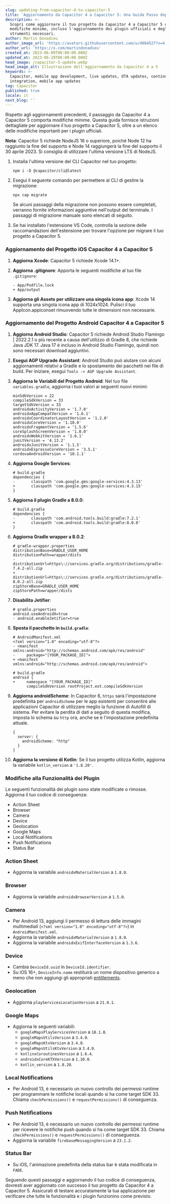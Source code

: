 ```yaml
---
slug: updating-from-capacitor-4-to-capacitor-5
title: 'Aggiornamento da Capacitor 4 a Capacitor 5: Una Guida Passo dopo Passo'
description: >-
  Scopri come aggiornare il tuo progetto da Capacitor 4 a Capacitor 5 con
  modifiche minime, incluso l'aggiornamento dei plugin ufficiali e degli
  strumenti necessari.
author: Martin Donadieu
author_image_url: 'https://avatars.githubusercontent.com/u/4084527?v=4'
author_url: 'https://x.com/martindonadieu'
created_at: 2023-06-09T00:00:00.000Z
updated_at: 2023-06-29T00:00:00.000Z
head_image: /capacitor-5-update.webp
head_image_alt: Illustrazione dell'aggiornamento da Capacitor 4 a 5
keywords: >-
  Capacitor, mobile app development, live updates, OTA updates, continuous
  integration, mobile app updates
tag: Capacitor
published: true
locale: it
next_blog: ''
---
```

Rispetto agli aggiornamenti precedenti, il passaggio da Capacitor 4 a Capacitor 5 comporta modifiche minime. Questa guida fornisce istruzioni dettagliate per aggiornare il tuo progetto a Capacitor 5, oltre a un elenco delle modifiche importanti per i plugin ufficiali.

**Nota**: Capacitor 5 richiede NodeJS 16 o superiore, poiché Node 12 ha raggiunto la fine del supporto e Node 14 raggiungerà la fine del supporto il 30 aprile 2023. Si consiglia di utilizzare l'ultima versione LTS di NodeJS.

1. Installa l'ultima versione del CLI Capacitor nel tuo progetto:

   ```
   npm i -D @capacitor/cli@latest
   ```

2. Esegui il seguente comando per permettere al CLI di gestire la migrazione:

   ```
   npx cap migrate
   ```

   Se alcuni passaggi della migrazione non possono essere completati, verranno fornite informazioni aggiuntive nell'output del terminale. I passaggi di migrazione manuale sono elencati di seguito.

3. Se hai installato l'estensione VS Code, controlla la sezione delle raccomandazioni dell'estensione per trovare l'opzione per migrare il tuo progetto a Capacitor 5.

### Aggiornamento del Progetto iOS Capacitor 4 a Capacitor 5

1. **Aggiorna Xcode**: Capacitor 5 richiede Xcode 14.1+.

2. **Aggiorna .gitignore**: Apporta le seguenti modifiche al tuo file `.gitignore`:

   ```
   - App/Podfile.lock
   + App/output
   ```

3. **Aggiorna gli Assets per utilizzare una singola icona app**: Xcode 14 supporta una singola icona app di 1024x1024. Pulisci il tuo AppIcon.appiconset rimuovendo tutte le dimensioni non necessarie.

### Aggiornamento del Progetto Android Capacitor 4 a Capacitor 5

1. **Aggiorna Android Studio**: Capacitor 5 richiede Android Studio Flamingo | 2022.2.1 o più recente a causa dell'utilizzo di Gradle 8, che richiede Java JDK 17. Java 17 è incluso in Android Studio Flamingo, quindi non sono necessari download aggiuntivi.

2. **Esegui AGP Upgrade Assistant**: Android Studio può aiutare con alcuni aggiornamenti relativi a Gradle e lo spostamento dei pacchetti nei file di build. Per iniziare, esegui `Tools -> AGP Upgrade Assistant`.

3. **Aggiorna le Variabili del Progetto Android**: Nel tuo file `variables.gradle`, aggiorna i tuoi valori ai seguenti nuovi minimi:

   ```
   minSdkVersion = 22
   compileSdkVersion = 33
   targetSdkVersion = 33
   androidxActivityVersion = '1.7.0'
   androidxAppCompatVersion = '1.6.1'
   androidxCoordinatorLayoutVersion = '1.2.0'
   androidxCoreVersion = '1.10.0'
   androidxFragmentVersion = '1.5.6'
   coreSplashScreenVersion = '1.0.0'
   androidxWebkitVersion = '1.6.1'
   junitVersion = '4.13.2'
   androidxJunitVersion = '1.1.5'
   androidxEspressoCoreVersion = '3.5.1'
   cordovaAndroidVersion = '10.1.1'
   ```

4. **Aggiorna Google Services**:

   ```
   # build.gradle
   dependencies {
   -       classpath 'com.google.gms:google-services:4.3.13'
   +       classpath 'com.google.gms:google-services:4.3.15'
   }
   ```

5. **Aggiorna il plugin Gradle a 8.0.0**:

   ```
   # build.gradle
   dependencies {
   -       classpath 'com.android.tools.build:gradle:7.2.1'
   +       classpath 'com.android.tools.build:gradle:8.0.0'
   }
   ```

6. **Aggiorna Gradle wrapper a 8.0.2**:

   ```
   # gradle-wrapper.properties
   distributionBase=GRADLE_USER_HOME
   distributionPath=wrapper/dists
   - distributionUrl=https\://services.gradle.org/distributions/gradle-7.4.2-all.zip
   + distributionUrl=https\://services.gradle.org/distributions/gradle-8.0.2-all.zip
   zipStoreBase=GRADLE_USER_HOME
   zipStorePath=wrapper/dists
   ```

7. **Disabilita Jetifier**:

   ```
   # gradle.properties
   android.useAndroidX=true
   - android.enableJetifier=true
   ```

8. **Sposta il pacchetto in `build.gradle`**:

   ```
   # AndroidManifest.xml
   <?xml version="1.0" encoding="utf-8"?>
   - <manifest xmlns:android="http://schemas.android.com/apk/res/android"
   -     package="[YOUR_PACKAGE_ID]">
   + <manifest xmlns:android="http://schemas.android.com/apk/res/android">
   ```

   ```
   # build.gradle
   android {
   +     namespace "[YOUR_PACKAGE_ID]"
         compileSdkVersion rootProject.ext.compileSdkVersion
   ```

9. **Aggiorna androidScheme**: In Capacitor 6, `https` sarà l'impostazione predefinita per `androidScheme` per le app esistenti per consentire alle applicazioni Capacitor di utilizzare meglio la funzione di Autofill di sistema. Per evitare la perdita di dati a seguito di questa modifica, imposta lo schema su `http` ora, anche se è l'impostazione predefinita attuale.

   ```
   {
     server: {
       androidScheme: "http"
     }
   }
   ```

10. **Aggiorna la versione di Kotlin**: Se il tuo progetto utilizza Kotlin, aggiorna la variabile `kotlin_version` a `'1.8.20'`.

### Modifiche alla Funzionalità dei Plugin

Le seguenti funzionalità dei plugin sono state modificate o rimosse. Aggiorna il tuo codice di conseguenza:

- Action Sheet
- Browser
- Camera
- Device
- Geolocation
- Google Maps
- Local Notifications
- Push Notifications
- Status Bar

### Action Sheet

- Aggiorna la variabile `androidxMaterialVersion` a `1.8.0`.

### Browser

- Aggiorna la variabile `androidxBrowserVersion` a `1.5.0`.

### Camera

- Per Android 13, aggiungi il permesso di lettura delle immagini multimediali (`<?xml version="1.0" encoding="utf-8"?>`) in `AndroidManifest.xml`.
- Aggiorna la variabile `androidxMaterialVersion` a `1.8.0`.
- Aggiorna la variabile `androidxExifInterfaceVersion` a `1.3.6`.

### Device

- Cambia `DeviceId.uuid` in `DeviceId.identifier`.
- Su iOS 16+, `DeviceInfo.name` restituirà un nome dispositivo generico a meno che non aggiungi gli appropriati [entitlements](https://developer.apple.com/documentation/bundleresources/entitlements/com_apple_developer_device-information_user-assigned-device-name/).

### Geolocation

- Aggiorna `playServicesLocationVersion` a `21.0.1`.

### Google Maps

- Aggiorna le seguenti variabili:
  - `googleMapsPlayServicesVersion` a `18.1.0`.
  - `googleMapsUtilsVersion` a `3.4.0`.
  - `googleMapsKtxVersion` a `3.4.0`.
  - `googleMapsUtilsKtxVersion` a `3.4.0`.
  - `kotlinxCoroutinesVersion` a `1.6.4`.
  - `androidxCoreKTXVersion` a `1.10.0`.
  - `kotlin_version` a `1.8.20`.

### Local Notifications

- Per Android 13, è necessario un nuovo controllo dei permessi runtime per programmare le notifiche locali quando si ha come target SDK 33. Chiama `checkPermissions()` e `requestPermissions()` di conseguenza.

### Push Notifications

- Per Android 13, è necessario un nuovo controllo dei permessi runtime per ricevere le notifiche push quando si ha come target SDK 33. Chiama `checkPermissions()` e `requestPermissions()` di conseguenza.
- Aggiorna la variabile `firebaseMessagingVersion` a `23.1.2`.

### Status Bar

- Su iOS, l'animazione predefinita della status bar è stata modificata in `FADE`.

Seguendo questi passaggi e aggiornando il tuo codice di conseguenza, dovresti aver aggiornato con successo il tuo progetto da Capacitor 4 a Capacitor 5. Assicurati di testare accuratamente la tua applicazione per verificare che tutte le funzionalità e i plugin funzionino come previsto.
